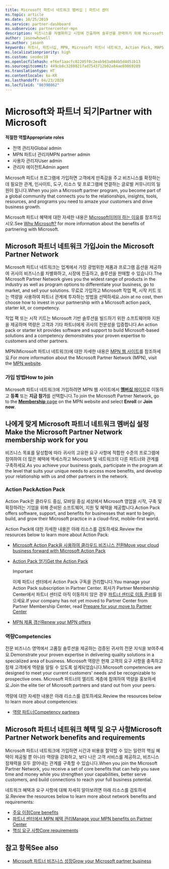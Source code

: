 ```yaml
---
title: Microsoft 파트너 네트워크 멤버십 | 파트너 센터
ms.topic: article
ms.date: 10/25/2019
ms.service: partner-dashboard
ms.subservice: partnercenter-mpn
description: 비즈니스를 차별화하고 시장에 진출하며 솔루션을 판매하기 위해 Microsoft Action Pack, 역량 및 프로그램 옵션을 포함하여 Microsoft와 파트너 혜택에 대해 알아보세요.
author: jasonwhowell
ms.author: jasonh
keywords: 파트너, 파트너십, MPN, Microsoft 파트너 네트워크, Action Pack, MAPS, Action Pack 구독, 혜택, MPN 혜택, 멤버십, 실버, 골드, 역량
ms.localizationpriority: high
ms.custom: seodec18
ms.openlocfilehash: ef6ef1aacfc02205f0c2eab9d3a084b5d4d51b13
ms.sourcegitcommit: 449cb8c32880217ad7543712b02a84ae69869289
ms.translationtype: HT
ms.contentlocale: ko-KR
ms.lasthandoff: 04/23/2020
ms.locfileid: "80390862"
---
```

# <a name="partner-with-microsoft"></a><span data-ttu-id="8dce7-104">Microsoft와 파트너 되기</span><span class="sxs-lookup"><span data-stu-id="8dce7-104">Partner with Microsoft</span></span>

<span data-ttu-id="8dce7-105">**적절한 역할**</span><span class="sxs-lookup"><span data-stu-id="8dce7-105">**Appropriate roles**</span></span>
-   <span data-ttu-id="8dce7-106">전역 관리자</span><span class="sxs-lookup"><span data-stu-id="8dce7-106">Global admin</span></span>
-   <span data-ttu-id="8dce7-107">MPN 파트너 관리자</span><span class="sxs-lookup"><span data-stu-id="8dce7-107">MPN partner admin</span></span>
-   <span data-ttu-id="8dce7-108">사용자 관리자</span><span class="sxs-lookup"><span data-stu-id="8dce7-108">User admin</span></span>
-   <span data-ttu-id="8dce7-109">관리자 에이전트</span><span class="sxs-lookup"><span data-stu-id="8dce7-109">Admin agent</span></span>

<span data-ttu-id="8dce7-110">Microsoft 파트너 프로그램에 가입하면 고객에게 만족감을 주고 비즈니스를 확장하는 데 필요한 관계, 인사이트, 도구, 리소스 및 프로그램에 연결하는 글로벌 커뮤니티의 일원이 됩니다.</span><span class="sxs-lookup"><span data-stu-id="8dce7-110">When you join a Microsoft partner program, you become part of a global community that connects you to the relationships, insights, tools, resources, and programs you need to amaze your customers and drive business growth.</span></span>

<span data-ttu-id="8dce7-111">Microsoft 파트너 혜택에 대한 자세한 내용은 [Microsoft이어야 하는 이유](https://partner.microsoft.com/business-opportunities/why-microsoft)를 참조하십시오.</span><span class="sxs-lookup"><span data-stu-id="8dce7-111">See [Why Microsoft?](https://partner.microsoft.com/business-opportunities/why-microsoft) for more information about the benefits of partnering with Microsoft.</span></span> 

## <a name="join-the-microsoft-partner-network"></a><span data-ttu-id="8dce7-112">Microsoft 파트너 네트워크 가입</span><span class="sxs-lookup"><span data-stu-id="8dce7-112">Join the Microsoft Partner Network</span></span>

<!-- 12/5/18 The content below was copied and pasted directly from the Membership page of the MPN site (https://partner.microsoft.com/membership)-->

<span data-ttu-id="8dce7-113">Microsoft 파트너 네트워크는 업계에서 가장 광범위한 제품과 프로그램 옵션을 제공하여 귀사의 비즈니스를 차별화하고, 시장에 진출하고, 솔루션을 판매할 수 있습니다.</span><span class="sxs-lookup"><span data-stu-id="8dce7-113">The Microsoft Partner Network gives you the widest range of products in the industry as well as program options to differentiate your business, go to market, and sell your solutions.</span></span> <span data-ttu-id="8dce7-114">무료로 가입하고 Microsoft 작업 팩, 시작 키트 또는 역량을 사용하여 파트너 관계에 투자하는 방법을 선택하세요.</span><span class="sxs-lookup"><span data-stu-id="8dce7-114">Join at no cost, then choose how to invest in your partnership with a Microsoft action pack, starter kit, or competency.</span></span>

<span data-ttu-id="8dce7-115">작업 팩 또는 시작 키트는 Microsoft 기반 솔루션을 빌드하기 위한 소프트웨어와 지원을 제공하며 역량은 고객과 기타 파트너에게 귀사의 전문성을 입증합니다.</span><span class="sxs-lookup"><span data-stu-id="8dce7-115">An action pack or starter kit provides software and support to build Microsoft-based solutions and a competency demonstrates your proven expertise to customers and other partners.</span></span>

<span data-ttu-id="8dce7-116">MPN(Microsoft 파트너 네트워크)에 대한 자세한 내용은 [MPN 웹 사이트](https://partner.microsoft.com/commercial)를 참조하세요.</span><span class="sxs-lookup"><span data-stu-id="8dce7-116">For more information about the Microsoft Partner Network (MPN), visit the [MPN website](https://partner.microsoft.com/commercial).</span></span>

### <a name="how-to-join"></a><span data-ttu-id="8dce7-117">가입 방법</span><span class="sxs-lookup"><span data-stu-id="8dce7-117">How to join</span></span>

<span data-ttu-id="8dce7-118">Microsoft 파트너 네트워크에 가입하려면 MPN 웹 사이트에서 [**멤버십** 페이지](https://partner.microsoft.com/membership)로 이동하고 **등록** 또는 **지금 참가**를 선택합니다.</span><span class="sxs-lookup"><span data-stu-id="8dce7-118">To join the Microsoft Partner Network, go to the [**Membership** page](https://partner.microsoft.com/membership) on the MPN website and select **Enroll** or **Join now**.</span></span>

## <a name="make-the-microsoft-partner-network-membership-work-for-you"></a><span data-ttu-id="8dce7-119">나에게 맞게 Microsoft 파트너 네트워크 멤버십 설정</span><span class="sxs-lookup"><span data-stu-id="8dce7-119">Make the Microsoft Partner Network membership work for you</span></span>

<!-- 10/25/2019 The content below content from the Membership pages of the MPN site (https://partner.microsoft.com/membership) and additional updated content.-->

<span data-ttu-id="8dce7-120">비즈니스 목표를 달성함에 따라 귀사의 고유한 요구 사항에 적합한 수준의 프로그램에 참여하여 더 많은 혜택에 액세스하고 Microsoft 및 네트워크의 다른 파트너와 관계를 구축하세요.</span><span class="sxs-lookup"><span data-stu-id="8dce7-120">As you achieve your business goals, participate in the program at the level that suits your unique needs to access more benefits, and develop your relationship with us and other partners in the network.</span></span>

### <a name="action-pack"></a><span data-ttu-id="8dce7-121">Action Pack</span><span class="sxs-lookup"><span data-stu-id="8dce7-121">Action Pack</span></span>

<span data-ttu-id="8dce7-122">Action Pack은 클라우드 중심, 모바일 중심 세상에서 Microsoft 영업을 시작, 구축 및 확장하려는 기업을 위해 준비된 소프트웨어, 지원 및 혜택을 제공합니다.</span><span class="sxs-lookup"><span data-stu-id="8dce7-122">Action Pack offers software, support, and benefits for businesses that want to begin, build, and grow their Microsoft practice in a cloud-first, mobile-first world.</span></span> 

<span data-ttu-id="8dce7-123">Action Pack에 대한 자세한 내용은 아래 리소스를 검토하세요.</span><span class="sxs-lookup"><span data-stu-id="8dce7-123">Review the resources below to learn more about Action Pack:</span></span>

- [<span data-ttu-id="8dce7-124">Microsoft Action Pack을 사용하여 클라우드 비즈니스 전환</span><span class="sxs-lookup"><span data-stu-id="8dce7-124">Move your cloud business forward with Microsoft Action Pack</span></span>](https://partner.microsoft.com/membership/action-pack)

- [<span data-ttu-id="8dce7-125">Action Pack 얻기</span><span class="sxs-lookup"><span data-stu-id="8dce7-125">Get the Action Pack</span></span>](mpn-get-action-pack.md)
  
    >[!IMPORTANT]
    ><span data-ttu-id="8dce7-126">이제 파트너 센터에서 Action Pack 구독을 관리합니다.</span><span class="sxs-lookup"><span data-stu-id="8dce7-126">You manage your Action Pack subscription in Partner Center.</span></span> <span data-ttu-id="8dce7-127">회사가 Partner Membership Center에서 파트너 센터로 아직 이동하지 않은 경우 [파트너 센터로 이동 준비](prepare-pmc-pc-migration.md)를 읽으세요.</span><span class="sxs-lookup"><span data-stu-id="8dce7-127">If your company has not yet moved to Partner Center from Partner Membership Center, read [Prepare for your move to Partner Center](prepare-pmc-pc-migration.md)</span></span>  

- [<span data-ttu-id="8dce7-128">MPN 제품 갱신</span><span class="sxs-lookup"><span data-stu-id="8dce7-128">Renew your MPN offers</span></span>](renew-mpn-offers.md)

### <a name="competencies"></a><span data-ttu-id="8dce7-129">역량</span><span class="sxs-lookup"><span data-stu-id="8dce7-129">Competencies</span></span>

<span data-ttu-id="8dce7-130">전문 비즈니스 영역에서 고품질 솔루션을 제공하는 검증된 귀사의 전문 지식을 보여주세요.</span><span class="sxs-lookup"><span data-stu-id="8dce7-130">Demonstrate your proven expertise in delivering quality solutions in a specialized area of business.</span></span> <span data-ttu-id="8dce7-131">Microsoft 역량은 현재 고객의 요구 사항을 충족하고 잠재 고객에게 역량을 알릴 수 있도록 설계되었습니다.</span><span class="sxs-lookup"><span data-stu-id="8dce7-131">Microsoft competencies are designed to meet your current customers' needs and be recognizable to prospective ones.</span></span> <span data-ttu-id="8dce7-132">Microsoft 파트너의 엘리트 계층에 참여하여 역량을 홍보하세요.</span><span class="sxs-lookup"><span data-stu-id="8dce7-132">Join the elite tier of Microsoft partners and stand out from your peers.</span></span>

<span data-ttu-id="8dce7-133">역량에 대한 자세한 내용은 아래 리소스를 검토하세요.</span><span class="sxs-lookup"><span data-stu-id="8dce7-133">Review the resources below to learn more about competencies:</span></span>

- [<span data-ttu-id="8dce7-134">역량 파트너</span><span class="sxs-lookup"><span data-stu-id="8dce7-134">Competency partners</span></span>](https://partner.microsoft.com/membership/competencies)

## <a name="microsoft-partner-network-benefits-and-requirements"></a><span data-ttu-id="8dce7-135">Microsoft 파트너 네트워크 혜택 및 요구 사항</span><span class="sxs-lookup"><span data-stu-id="8dce7-135">Microsoft Partner Network benefits and requirements</span></span>

<span data-ttu-id="8dce7-136">Microsoft 파트너 네트워크에 가입하면 시간과 비용을 절약할 수 있는 일련의 핵심 혜택이 제공될 뿐 아니라 역량을 강화하고, 보다 나은 고객 서비스를 제공하고, 비즈니스 잠재력을 모두 끌어내는 관계를 구축할 수 있습니다.</span><span class="sxs-lookup"><span data-stu-id="8dce7-136">When you join the Microsoft Partner Network, you receive a set of core benefits that can help you save time and money while you strengthen your capabilities, better serve customers, and build connections to reach your full business potential.</span></span>

<span data-ttu-id="8dce7-137">네트워크 혜택과 요구 사항에 대해 자세히 알아보려면 아래 리소스를 검토하세요.</span><span class="sxs-lookup"><span data-stu-id="8dce7-137">Review the resources below to learn more about network benefits and requirements:</span></span>

- [<span data-ttu-id="8dce7-138">주요 이점</span><span class="sxs-lookup"><span data-stu-id="8dce7-138">Core benefits</span></span>](https://partner.microsoft.com/membership/core-benefits#simple-tab-content-1)
- [<span data-ttu-id="8dce7-139">파트너 센터에서 MPN 혜택 관리</span><span class="sxs-lookup"><span data-stu-id="8dce7-139">Manage your MPN benefits on Partner Center</span></span>](manage-your-partner-network-benefits.md)
- [<span data-ttu-id="8dce7-140">핵심 요구 사항</span><span class="sxs-lookup"><span data-stu-id="8dce7-140">Core requirements</span></span>](https://partner.microsoft.com/membership/core-benefits#simple-tab-content-2)

## <a name="see-also"></a><span data-ttu-id="8dce7-141">참고 항목</span><span class="sxs-lookup"><span data-stu-id="8dce7-141">See also</span></span>
- [<span data-ttu-id="8dce7-142">Microsoft 파트너 비즈니스 성장</span><span class="sxs-lookup"><span data-stu-id="8dce7-142">Grow your Microsoft partner business</span></span>](grow-your-business.md)
